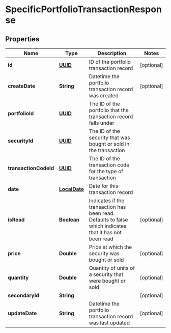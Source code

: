 
# SpecificPortfolioTransactionResponse

## Properties
Name | Type | Description | Notes
------------ | ------------- | ------------- | -------------
**id** | [**UUID**](UUID.md) | ID of the portfolio transaction record |  [optional]
**createDate** | **String** | Datetime the portfolio transaction record was created |  [optional]
**portfolioId** | [**UUID**](UUID.md) | The ID of the portfolio that the transaction record falls under | 
**securityId** | [**UUID**](UUID.md) | The ID of the security that was bought or sold in the transaction | 
**transactionCodeId** | [**UUID**](UUID.md) | The ID of the transaction code for the type of transaction | 
**date** | [**LocalDate**](LocalDate.md) | Date for this transaction record | 
**isRead** | **Boolean** | Indicates if the transaction has been read. Defaults to false which indicates that it has not been read |  [optional]
**price** | **Double** | Price at which the security was bought or sold |  [optional]
**quantity** | **Double** | Quantity of units of a security that were bought or sold |  [optional]
**secondaryId** | **String** |  |  [optional]
**updateDate** | **String** | Datetime the portfolio transaction record was last updated |  [optional]



